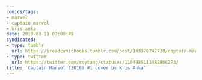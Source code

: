 ```yaml
---
comics/tags:
- marvel
- captain marvel
- kris anka
date: 2019-03-11 02:00:49
syndicated:
- type: tumblr
  url: https://ireadcomicbooks.tumblr.com/post/183370747739/captain-marvel-2016-1-cover-by-kris-anka
- type: twitter
  url: https://twitter.com/roytang/statuses/1104925111482806273/
title: 'Captain Marvel (2016) #1 cover by Kris Anka'
---
```


